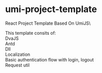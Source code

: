 # umi-project-template
React Project Template Based On UmiJS\

This template consits of:\
DvaJS\
Antd\
Dll\
Localization\
Basic authentication flow with login, logout\
Request util
